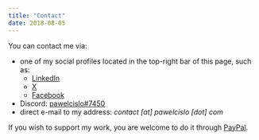 ```yaml
---
title: "Contact"
date: 2018-08-05
---
```


You can contact me via:

- one of my social profiles located in the top-right bar of this page, such as:
  - [LinkedIn](https://www.linkedin.com/in/pawelcislo/)
  - [X](https://x.com/pawel_cislo)
  - [Facebook](https://www.facebook.com/pawelcislocom/)
- Discord: [pawelcislo#7450](https://discord.com/users/303347277144260620)
- direct e-mail to my address: _contact \[at\] pawelcislo \[dot\] com_

If you wish to support my work, you are welcome to do it through [PayPal](https://www.paypal.me/pawelcislo/3.14).
